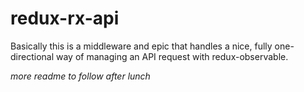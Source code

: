 redux-rx-api
============

Basically this is a middleware and epic that handles a nice, fully one-directional way of managing
an API request with redux-observable.

*more readme to follow after lunch*